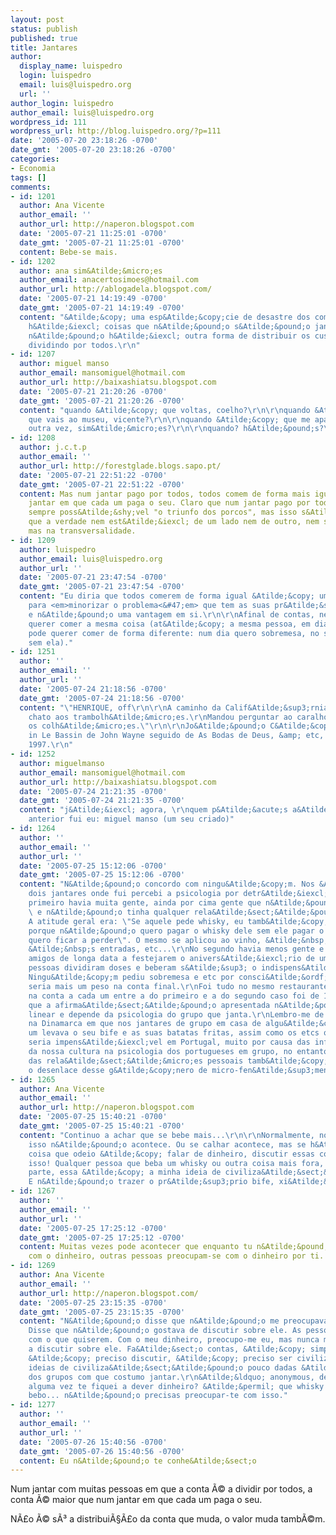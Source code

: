 ```yaml
---
layout: post
status: publish
published: true
title: Jantares
author:
  display_name: luispedro
  login: luispedro
  email: luis@luispedro.org
  url: ''
author_login: luispedro
author_email: luis@luispedro.org
wordpress_id: 111
wordpress_url: http://blog.luispedro.org/?p=111
date: '2005-07-20 23:18:26 -0700'
date_gmt: '2005-07-20 23:18:26 -0700'
categories:
- Economia
tags: []
comments:
- id: 1201
  author: Ana Vicente
  author_email: ''
  author_url: http://naperon.blogspot.com
  date: '2005-07-21 11:25:01 -0700'
  date_gmt: '2005-07-21 11:25:01 -0700'
  content: Bebe-se mais.
- id: 1202
  author: ana sim&Atilde;&micro;es
  author_email: anacertosimoes@hotmail.com
  author_url: http://ablogadela.blogspot.com/
  date: '2005-07-21 14:19:49 -0700'
  date_gmt: '2005-07-21 14:19:49 -0700'
  content: "&Atilde;&copy; uma esp&Atilde;&copy;cie de desastre dos comuns, sim!\r\n\r\nmas
    h&Atilde;&iexcl; coisas que n&Atilde;&pound;o s&Atilde;&pound;o jantares e que
    n&Atilde;&pound;o h&Atilde;&iexcl; outra forma de distribuir os custos se n&Atilde;&pound;o
    dividindo por todos.\r\n"
- id: 1207
  author: miguel manso
  author_email: mansomiguel@hotmail.com
  author_url: http://baixashiatsu.blogspot.com
  date: '2005-07-21 21:20:26 -0700'
  date_gmt: '2005-07-21 21:20:26 -0700'
  content: "quando &Atilde;&copy; que voltas, coelho?\r\n\r\nquando &Atilde;&copy;
    que vais ao museu, vicente?\r\n\r\nquando &Atilde;&copy; que me apanhas b&Atilde;&ordf;bado
    outra vez, sim&Atilde;&micro;es?\r\n\r\nquando? h&Atilde;&pound;s?\r\n"
- id: 1208
  author: j.c.t.p
  author_email: ''
  author_url: http://forestglade.blogs.sapo.pt/
  date: '2005-07-21 22:51:22 -0700'
  date_gmt: '2005-07-21 22:51:22 -0700'
  content: Mas num jantar pago por todos, todos comem de forma mais igual do que num
    jantar em que cada um paga o seu. Claro que num jantar pago por todos &Atilde;&copy;
    sempre poss&Atilde;&shy;vel "o triunfo dos porcos", mas isso s&Atilde;&sup3; significa
    que a verdade nem est&Atilde;&iexcl; de um lado nem de outro, nem sequer no meio,
    mas na transversalidade.
- id: 1209
  author: luispedro
  author_email: luis@luispedro.org
  author_url: ''
  date: '2005-07-21 23:47:54 -0700'
  date_gmt: '2005-07-21 23:47:54 -0700'
  content: "Eu diria que todos comerem de forma igual &Atilde;&copy; uma <em>solu&Atilde;&sect;&Atilde;&pound;o<&#47;em>
    para <em>minorizar o problema<&#47;em> que tem as suas pr&Atilde;&sup3;prias desvantagens
    e n&Atilde;&pound;o uma vantagem em si.\r\n\r\nAfinal de contas, nem todos podem
    querer comer a mesma coisa (at&Atilde;&copy; a mesma pessoa, em dias diferentes
    pode querer comer de forma diferente: num dia quero sobremesa, no seguinte passo
    sem ela)."
- id: 1251
  author: ''
  author_email: ''
  author_url: ''
  date: '2005-07-24 21:18:56 -0700'
  date_gmt: '2005-07-24 21:18:56 -0700'
  content: "\"HENRIQUE, off\r\n\r\nA caminho da Calif&Atilde;&sup3;rnia\r\nVai um
    chato aos trambolh&Atilde;&micro;es.\r\nMandou perguntar ao caralho\r\nOnde ficavam
    os colh&Atilde;&micro;es.\"\r\n\r\nJo&Atilde;&pound;o C&Atilde;&copy;sar Monteiro,
    in Le Bassin de John Wayne seguido de As Bodas de Deus, &amp; etc, Outubro de
    1997.\r\n"
- id: 1252
  author: miguelmanso
  author_email: mansomiguel@hotmail.com
  author_url: http://baixashiatsu.blogspot.com
  date: '2005-07-24 21:21:35 -0700'
  date_gmt: '2005-07-24 21:21:35 -0700'
  content: "j&Atilde;&iexcl; agora, \r\nquem p&Atilde;&acute;s a&Atilde;&shy; o coment&Atilde;&iexcl;rio
    anterior fui eu: miguel manso (um seu criado)"
- id: 1264
  author: ''
  author_email: ''
  author_url: ''
  date: '2005-07-25 15:12:06 -0700'
  date_gmt: '2005-07-25 15:12:06 -0700'
  content: "N&Atilde;&pound;o concordo com ningu&Atilde;&copy;m. Nos &Atilde;&ordm;ltimos
    dois jantares onde fui percebi a psicologia por detr&Atilde;&iexcl;s desse micro-fen&Atilde;&sup3;meno.\r\nNo
    primeiro havia muita gente, ainda por cima gente que n&Atilde;&pound;o se conhecia
    \ e n&Atilde;&pound;o tinha qualquer rela&Atilde;&sect;&Atilde;&pound;o de amizade.
    A atitude geral era: \"Se aquele pede whisky, eu tamb&Atilde;&copy;m vou pedir
    porque n&Atilde;&pound;o quero pagar o whisky dele sem ele pagar o meu, n&Atilde;&pound;o
    quero ficar a perder\". O mesmo se aplicou ao vinho, &Atilde;&nbsp; sobremesa,
    &Atilde;&nbsp;s entradas, etc...\r\nNo segundo havia menos gente e eram todos
    amigos de longa data a festejarem o anivers&Atilde;&iexcl;rio de um amigo. As
    pessoas dividiram doses e beberam s&Atilde;&sup3; o indispens&Atilde;&iexcl;vel.
    Ningu&Atilde;&copy;m pediu sobremesa e etc por consci&Atilde;&ordf;ncia de que
    seria mais um peso na conta final.\r\nFoi tudo no mesmo restaurante e a diferen&Atilde;&sect;a
    na conta a cada um entre a do primeiro e a do segundo caso foi de 15 &acirc;&sbquo;&not;.\r\nAcho
    que a afirma&Atilde;&sect;&Atilde;&pound;o apresentada n&Atilde;&pound;o &Atilde;&copy;
    linear e depende da psicologia do grupo que janta.\r\nLembro-me de quando trabalhei
    na Dinamarca em que nos jantares de grupo em casa de algu&Atilde;&copy;m cada
    um levava o seu bife e as suas batatas fritas, assim como os etcs que necessitasse.\r\nIsto
    seria impens&Atilde;&iexcl;vel em Portugal, muito por causa das influ&Atilde;&ordf;ncias
    da nossa cultura na psicologia dos portugueses em grupo, no entanto o n&Atilde;&shy;vel
    das rela&Atilde;&sect;&Atilde;&micro;es pessoais tamb&Atilde;&copy;m influencia
    o desenlace desse g&Atilde;&copy;nero de micro-fen&Atilde;&sup3;menos."
- id: 1265
  author: Ana Vicente
  author_email: ''
  author_url: http://naperon.blogspot.com
  date: '2005-07-25 15:40:21 -0700'
  date_gmt: '2005-07-25 15:40:21 -0700'
  content: "Continuo a achar que se bebe mais...\r\n\r\nNormalmente, nos meus jantares
    isso n&Atilde;&pound;o acontece. Ou se calhar acontece, mas se h&Atilde;&iexcl;
    coisa que odeio &Atilde;&copy; falar de dinheiro, discutir essas coisas... por
    isso! Qualquer pessoa que beba um whisky ou outra coisa mais fora, paga &Atilde;&nbsp;
    parte, essa &Atilde;&copy; a minha ideia de civiliza&Atilde;&sect;&Atilde;&pound;o.
    E n&Atilde;&pound;o trazer o pr&Atilde;&sup3;prio bife, xi&Atilde;&sect;a!"
- id: 1267
  author: ''
  author_email: ''
  author_url: ''
  date: '2005-07-25 17:25:12 -0700'
  date_gmt: '2005-07-25 17:25:12 -0700'
  content: Muitas vezes pode acontecer que enquanto tu n&Atilde;&pound;o te preocupas
    com o dinheiro, outras pessoas preocupam-se com o dinheiro por ti.
- id: 1269
  author: Ana Vicente
  author_email: ''
  author_url: http://naperon.blogspot.com/
  date: '2005-07-25 23:15:35 -0700'
  date_gmt: '2005-07-25 23:15:35 -0700'
  content: "N&Atilde;&pound;o disse que n&Atilde;&pound;o me preocupava com o dinheiro.
    Disse que n&Atilde;&pound;o gostava de discutir sobre ele. As pessoas podem preocupar-se
    com o que quiserem. Com o meu dinheiro, preocupo-me eu, mas nunca me ver&Atilde;&iexcl;s
    a discutir sobre ele. Fa&Atilde;&sect;o contas, &Atilde;&copy; simples. N&Atilde;&pound;o
    &Atilde;&copy; preciso discutir, &Atilde;&copy; preciso ser civilizado sem invocar
    ideias de civiliza&Atilde;&sect;&Atilde;&pound;o pouco dadas &Atilde;&nbsp; \"psicologia\"
    dos grupos com que costumo jantar.\r\n&Atilde;&ldquo; anonymous, desculpa l&Atilde;&iexcl;,
    alguma vez te fiquei a dever dinheiro? &Atilde;&permil; que whisky n&Atilde;&pound;o
    bebo... n&Atilde;&pound;o precisas preocupar-te com isso."
- id: 1277
  author: ''
  author_email: ''
  author_url: ''
  date: '2005-07-26 15:40:56 -0700'
  date_gmt: '2005-07-26 15:40:56 -0700'
  content: Eu n&Atilde;&pound;o te conhe&Atilde;&sect;o
---
```

<p>Num jantar com muitas pessoas em que a conta &Atilde;&copy; a dividir por todos, a conta &Atilde;&copy; maior que num jantar em que cada um paga o seu.</p>
<p>N&Atilde;&pound;o &Atilde;&copy; s&Atilde;&sup3; a distribui&Atilde;&sect;&Atilde;&pound;o da conta que muda, o valor muda tamb&Atilde;&copy;m.</p>
